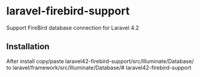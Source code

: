 laravel-firebird-support
========================

Support FireBird database connection for Laravel 4.2

Installation
------------
After install copy/paste  laravel42-firebird-support/src/Illuminate/Database/ to laravel/framework/src/Illuminate/Database/# laravel42-firebird-support
